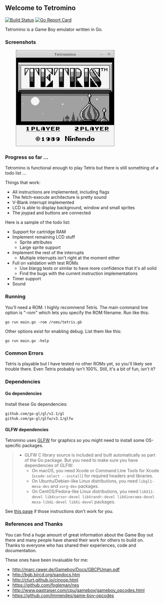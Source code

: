 ## Welcome to Tetromino

[![Build Status](https://travis-ci.org/scottyw/tetromino.svg?branch=master)](https://travis-ci.org/scottyw/tetromino) [![Go Report Card](https://goreportcard.com/badge/github.com/scottyw/tetromino)](https://goreportcard.com/report/github.com/scottyw/tetromino)

Tetromino is a Game Boy emulator written in Go.

### Screenshots

&nbsp;&nbsp;&nbsp;&nbsp;&nbsp;&nbsp;&nbsp;&nbsp;
![Tetris](screenshots/tetris-title.png)

### Progress so far ...

Tetromino is functional enough to play Tetris but there is still something of a todo list ...

Things that work:

* All instructions are implemented, including flags
* The fetch-execute architecture is pretty sound
* V-Blank interrupt implemented
* LCD is able to display background, window and small sprites
* The joypad and buttons are connected

Here is a sample of the todo list:

* Support for cartridge RAM
* Implement remaining LCD stuff
    * Sprite attributes
    * Large sprite support
* Implement the rest of the interrupts
    * Multiple interrupts isn't right at the moment either
* Full on validation with test ROMs
    * Use blargg tests or similar to have more confidence that it's all solid
    * Find the bugs with the current instruction implementations
* Timer support
* Sound

### Running

You'll need a ROM. I highly recommend Tetris. The main command line option is "-rom" which lets you specify the ROM filename. Run like this:

    go run main.go -rom /roms/tetris.gb

Other options exist for enabling debug. List them like this:

    go run main.go -help

### Common Errors

Tetris is playable but I have tested no other ROMs yet, so you'll likely see trouble there. Even Tetris probably isn't 100%. Still, it's a bit of fun, isn't it?

### Dependencies

#### Go dependencies

Install these Go dependencies:

    github.com/go-gl/gl/v2.1/gl
    github.com/go-gl/glfw/v3.1/glfw

#### GLFW dependencies

Tetromino uses [GLFW](http://www.glfw.org) for graphics so you might need to install some OS-specific packages.

> * GLFW C library source is included and built automatically as part of the Go package. But you need to make sure you have dependencies of GLFW:
> 	* On macOS, you need Xcode or Command Line Tools for Xcode (`xcode-select --install`) for required headers and libraries.
> 	* On Ubuntu/Debian-like Linux distributions, you need `libgl1-mesa-dev` and `xorg-dev` packages.
> 	* On CentOS/Fedora-like Linux distributions, you need `libX11-devel libXcursor-devel libXrandr-devel libXinerama-devel mesa-libGL-devel libXi-devel` packages.

See [this page](https://github.com/go-gl/glfw) if those instructions don't work for you.

### References and Thanks

You can find a huge amount of great information about the Game Boy out there and many people have shared their work for others to build on. Thanks to everyone who has shared their experiences, code and documentation.

These ones have been invaluable for me:
* http://marc.rawer.de/Gameboy/Docs/GBCPUman.pdf
* http://bgb.bircd.org/pandocs.htm
* http://cturt.github.io/cinoop.html
* https://github.com/fogleman/nes
* http://www.pastraiser.com/cpu/gameboy/gameboy_opcodes.html
* https://github.com/lmmendes/game-boy-opcodes
